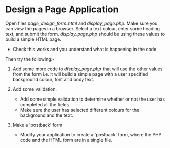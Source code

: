 # Design a Page Application

Open files *page_design_form.html* and *display_page.php*. Make sure you can view the pages in a browser. Select a text colour, enter some heading text, and submit the form. *display_page.php* should be using these values to build a simple HTML page.

* Check this works and you understand what is happening in the code.

Then try the following:-

1. Add some more code to *display_page.php* that will use the other values from the form i.e. it will build a simple page with a user specified background colour, font and body text.

2. Add some validation.
    * Add some simple validation to determine whether or not the user has completed all the fields.
    * Make sure the user has selected different colours for the background and the text.

3. Make a 'postback' form
    * Modify your application to create a 'postback' form, where the PHP code and the HTML form are in a single file.
